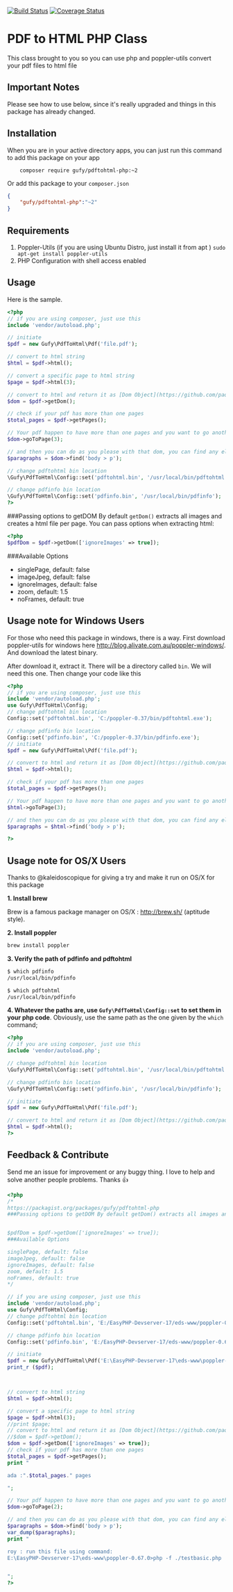 [![Build Status](https://travis-ci.org/mgufrone/pdf-to-html.svg?branch=master)](https://travis-ci.org/mgufrone/pdf-to-html)
[![Coverage Status](https://coveralls.io/repos/github/mgufrone/pdf-to-html/badge.svg?branch=master)](https://coveralls.io/github/mgufrone/pdf-to-html?branch=master)



# PDF to HTML PHP Class

This class brought to you so you can use php and poppler-utils convert your pdf files to html file

## Important Notes

Please see how to use below, since it's really upgraded and things in this package has already changed.

## Installation

When you are in your active directory apps, you can just run this command to add this package on your app

```
	composer require gufy/pdftohtml-php:~2
```

Or add this package to your `composer.json`

```json
{
	"gufy/pdftohtml-php":"~2"
}
```

## Requirements
1. Poppler-Utils (if you are using Ubuntu Distro, just install it from apt )
	`sudo apt-get install poppler-utils`
2. PHP Configuration with shell access enabled

## Usage

Here is the sample.

```php
<?php
// if you are using composer, just use this
include 'vendor/autoload.php';

// initiate
$pdf = new Gufy\PdfToHtml\Pdf('file.pdf');

// convert to html string
$html = $pdf->html();

// convert a specific page to html string
$page = $pdf->html(3);

// convert to html and return it as [Dom Object](https://github.com/paquettg/php-html-parser)
$dom = $pdf->getDom();

// check if your pdf has more than one pages
$total_pages = $pdf->getPages();

// Your pdf happen to have more than one pages and you want to go another page? Got it. use this command to change the current page to page 3
$dom->goToPage(3);

// and then you can do as you please with that dom, you can find any element you want
$paragraphs = $dom->find('body > p');

// change pdftohtml bin location
\Gufy\PdfToHtml\Config::set('pdftohtml.bin', '/usr/local/bin/pdftohtml');

// change pdfinfo bin location
\Gufy\PdfToHtml\Config::set('pdfinfo.bin', '/usr/local/bin/pdfinfo');
?>
```

###Passing options to getDOM
By default `getDom()` extracts all images and creates a html file per page. You can pass options when extracting html:

```php
<?php
$pdfDom = $pdf->getDom(['ignoreImages' => true]);
```
###Available Options
* singlePage, default: false
* imageJpeg, default: false
* ignoreImages, default: false
* zoom, default: 1.5
* noFrames, default: true

## Usage note for Windows Users
For those who need this package in windows, there is a way. First download poppler-utils for windows here <http://blog.alivate.com.au/poppler-windows/>. And download the latest binary.

After download it, extract it. There will be a directory called `bin`. We will need this one. Then change your code like this


```php
<?php
// if you are using composer, just use this
include 'vendor/autoload.php';
use Gufy\PdfToHtml\Config;
// change pdftohtml bin location
Config::set('pdftohtml.bin', 'C:/poppler-0.37/bin/pdftohtml.exe');

// change pdfinfo bin location
Config::set('pdfinfo.bin', 'C:/poppler-0.37/bin/pdfinfo.exe');
// initiate
$pdf = new Gufy\PdfToHtml\Pdf('file.pdf');

// convert to html and return it as [Dom Object](https://github.com/paquettg/php-html-parser)
$html = $pdf->html();

// check if your pdf has more than one pages
$total_pages = $pdf->getPages();

// Your pdf happen to have more than one pages and you want to go another page? Got it. use this command to change the current page to page 3
$html->goToPage(3);

// and then you can do as you please with that dom, you can find any element you want
$paragraphs = $html->find('body > p');

?>
```

## Usage note for OS/X Users

Thanks to @kaleidoscopique for giving a try and make it run on OS/X for this package

**1. Install brew**

Brew is a famous package manager on OS/X : http://brew.sh/ (aptitude style).

**2. Install poppler**
```bash
brew install poppler
```

**3. Verify the path of pdfinfo and pdftohtml**
```bash
$ which pdfinfo
/usr/local/bin/pdfinfo

$ which pdftohtml
/usr/local/bin/pdfinfo
```

**4. Whatever the paths are, use ```Gufy\PdfToHtml\Config::set``` to set them in your php code**. Obviously, use the same path as the one given by the ```which``` command;

```php
<?php
// if you are using composer, just use this
include 'vendor/autoload.php';

// change pdftohtml bin location
\Gufy\PdfToHtml\Config::set('pdftohtml.bin', '/usr/local/bin/pdftohtml');

// change pdfinfo bin location
\Gufy\PdfToHtml\Config::set('pdfinfo.bin', '/usr/local/bin/pdfinfo');

// initiate
$pdf = new Gufy\PdfToHtml\Pdf('file.pdf');

// convert to html and return it as [Dom Object](https://github.com/paquettg/php-html-parser)
$html = $pdf->html();
?>
```

## Feedback & Contribute

Send me an issue for improvement or any buggy thing. I love to help and solve another people problems. Thanks :+1:

```php
<?php
/*
https://packagist.org/packages/gufy/pdftohtml-php
###Passing options to getDOM By default getDom() extracts all images and creates a html file per page. You can pass options when extracting html:


$pdfDom = $pdf->getDom(['ignoreImages' => true]);
###Available Options

singlePage, default: false
imageJpeg, default: false
ignoreImages, default: false
zoom, default: 1.5
noFrames, default: true
*/

// if you are using composer, just use this
include 'vendor/autoload.php';
use Gufy\PdfToHtml\Config;
// change pdftohtml bin location
Config::set('pdftohtml.bin', 'E:/EasyPHP-Devserver-17/eds-www/poppler-0.67.0/bin/pdftohtml.exe');

// change pdfinfo bin location
Config::set('pdfinfo.bin', 'E:/EasyPHP-Devserver-17/eds-www/poppler-0.67.0/bin/pdfinfo.exe');

// initiate
$pdf = new Gufy\PdfToHtml\Pdf('E:\EasyPHP-Devserver-17\eds-www\poppler-0.67.0\olmp.pdf');
print_r ($pdf);



// convert to html string
$html = $pdf->html();

// convert a specific page to html string
$page = $pdf->html(3);
//print $page;
// convert to html and return it as [Dom Object](https://github.com/paquettg/php-html-parser)
//$dom = $pdf->getDom();
$dom = $pdf->getDom(['ignoreImages' => true]);
// check if your pdf has more than one pages
$total_pages = $pdf->getPages();
print "

ada :".$total_pages." pages

";

// Your pdf happen to have more than one pages and you want to go another page? Got it. use this command to change the current page to page 3
$dom->goToPage(2);

// and then you can do as you please with that dom, you can find any element you want
$paragraphs = $dom->find('body > p');
var_dump($paragraphs);
print "

roy : run this file using command:
E:\EasyPHP-Devserver-17\eds-www\poppler-0.67.0>php -f ./testbasic.php


";
?>

```
